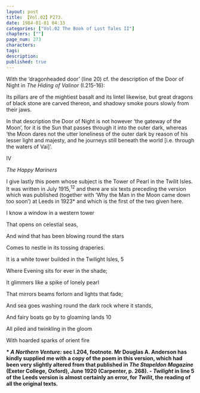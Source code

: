 ```yaml
---
layout: post
title: 【Vol.02】P273.
date: 1984-01-01 04:33
categories: ["Vol.02 The Book of Lost Tales II"]
chapters: [""]
page_num: 273
characters: 
tags: 
description: 
published: true
---
```


<p style="text-indent: 0;">
With the ‘dragonheaded door’ (line 20) cf. the description of the Door of<BR>Night in <I>The Hiding of Valinor</I> (I.215-16):
</p>

Its pillars are of the mightiest basalt and its lintel likewise, but great dragons of black stone are carved thereon, and shadowy smoke pours slowly from their jaws.

In that description the Door of Night is not however ‘the gateway of the Moon’, for it is the Sun that passes through it into the outer dark, whereas ‘the Moon dares not the utter loneliness of the outer dark by reason of his lesser light and majesty, and he journeys still beneath the world [i.e. through the waters of Vai]’.

IV

<I>The Happy Mariners</I>

I give lastly this poem whose subject is the Tower of Pearl in the Twilit Isles. It was written in July 1915,<SUP>12</SUP> and there are six texts preceding the version which was published (together with ‘Why the Man in the Moon came down too soon’) at Leeds in 1923\* and which is the first of the two given here.

I know a window in a western tower

That opens on celestial seas,

And wind that has been blowing round the stars

Comes to nestle in its tossing draperies.

It is a white tower builded in the Twilight Isles, 5

Where Evening sits for ever in the shade;

It glimmers like a spike of lonely pearl

That mirrors beams forlorn and lights that fade;

And sea goes washing round the dark rock where it stands,

And fairy boats go by to gloaming lands 10

All piled and twinkling in the gloom

With hoarded sparks of orient fire

<B>\* <I>A Northern Venture:</I> sec I.204, footnote. Mr Douglas A. Anderson has kindly supplied me with a copy of the poem in this version, which had been very slightly altered from that published in <I>The Stapeldon Magazine</I> (Exeter College, Oxford), June 1920 (Carpenter, p. 268). - <I>Twilight</I> in line 5 of the Leeds version is almost certainly an error, for <I>Twilit</I>, the reading of all the original texts.</B>

